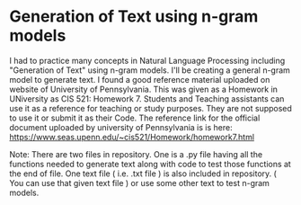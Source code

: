 # Generation of Text using n-gram models

I had to practice many concepts in Natural Language Processing including "Generation of Text" using n-gram models. I'll be creating a general n-gram model to generate text. I found a good reference material uploaded on website of University of Pennsylvania. This was given as a Homework in UNiversity as CIS 521: Homework 7. Students and Teaching assistants can use it as a reference for teaching or study purposes. They are not supposed to use it or submit it as their Code. The reference link for the official document uploaded by university of Pennsylvania is is here: https://www.seas.upenn.edu/~cis521/Homework/homework7.html

Note: There are two files in repository. One is a .py file having all the functions needed to generate text along with code to test those functions at the end of file.
One text file ( i.e. .txt file ) is also included in repository. ( You can use that given text file ) or use some other text to test n-gram models.
